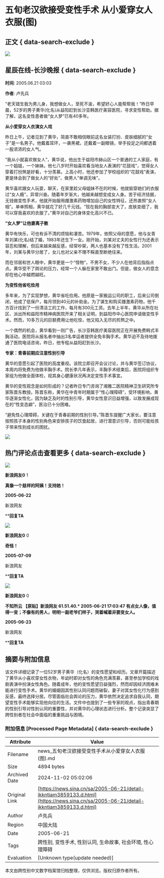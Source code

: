 # 五旬老汉欲接受变性手术 从小爱穿女人衣服(图)

## 正文 { data-search-exclude }


_![](https://n.sinaimg.cn/default/622af858/20181010/default_avatar.jpg)_

## 星辰在线-长沙晚报 { data-search-exclude }

**时间**: 2005.06.21 03:03

**作者**: 卢先兵

“老天错生我为男儿身，我想做女人，至死不渝，希望好心人能帮帮我！”昨日早晨，52岁的男子黄华(化名)从益阳赶到长沙亚韩医疗美容医院，寻求变性帮助。据了解，这名变性患者做“女人梦”已有40多年。

**从小爱穿女人衣演女人戏**

昨日上午，记者见到了黄华，简直不敢相信眼前这名女装打扮、皮肤细腻的“女子”是一名男子。他戴着耳环，一袭黑裙，还戴着一副眼镜，举手投足之间都透着一股浓浓的女人气。

“我从小就喜欢做女人”，黄华说，他出生于益阳市赫山区一个普通的工人家庭，有一个姐姐，一个妹妹。他七八岁时开始喜欢看当地女人表演的“花鼓戏”，觉得女人穿着打扮煞是好看，十分羡慕。上高小时，他还参加了学校组织的“花鼓戏”表演，更是体会到了做女人的“好处”，做男人“单调无味”。

黄华喜欢跟女人玩耍，聊天，在家里趁父母姐妹不在的时候，他就偷穿她们的衣服过“女人瘾”，异常兴奋。随着年岁渐大，他越来越想变成女人身。苦于经济拮据，无钱做变性手术，他就开始服用雌激素药物增加自己的女性特征，还热衷照“女人相”。单单照相，黄华就花了好几千元钱。“现在我的胸部变大了，皮肤变细了，我可以穿我喜欢的衣服了。”黄华对自己的身体变化高兴不已。

**“女人梦”让他妻离子散**

黄华有快乐，可也有诉不清的烦恼和凄苦。1979年，依照父母的意愿，他与女青年刘某(化名)结了婚，1983年还生下一女。刚开始，刘某对丈夫的女性行为还表示容忍和理解，但后来越来越反感，经常吵架，两人也基本没有了性生活。2001年，刘某与黄华分居了，女儿也对父亲不理不睬直至断绝往来。

而在邻居和世人眼中，黄华更是一个“怪物”，不男不女，不少人在他背后指指点点。黄华受不了舆论的压力，经常一个人躲在家里不敢出门。但是，做女人的意念却在他心中越燃越旺。

**为变性他省吃俭用**

多年来，为了实现梦想，黄华省吃俭用。他原是一家搬运公司的职工，后来公司倒闭，他成了低保户，每月领到40元的补助金。为了谋生和购买雌激素药物，他千方百计找到了一份清洁工的工作，每月有300元工资。去年上半年，黄华从所在社区、派出所和益阳市精神病医院开来了相关证明，到益阳市中心医院申请做变性手术。然而，10多万元的巨额费用让他吃惊，他又陷入无尽的煎熬之中。

一个偶然的机会，黄华看到一则广告，长沙亚韩医疗美容医院正在开展免费韩式丰胸活动，医院将从报名者中抽出3名幸运者提供全免丰胸手术。黄华迫不及待地拨通了医院电话咨询，昨日，他专程从益阳赶到长沙。

**专家：青春前期应注意性别引导**

黄华的意愿引起了医院的高度重视。该院立即召开会议讨论，并与黄华签订协议，本周内将免费为他做丰胸手术。院长李凡年表示，丰胸手术结束后，医院将组织专家组为他做全面体检，视其身心健康状况再决定变性手术事宜。

黄华的变性观念是如何形成的？记者昨日专门咨询了湘雅二医院精神卫生研究所专家陈晋东教授。陈晋东称，黄华在中青年时期属于“性心理障碍”，受环境影响，黄华逐渐女性化，因为缺乏及时的性别引导，黄华女性意识日益增强，以致发展成现在的“性变态癖”，医治已十分困难。

“避免性心理障碍，关键在于青春前期的性别引导。”陈晋东提醒广大家长，要注意按照孩子本身的性别角色来安排孩子的饮食起居，进行潜意识引导，否则可能给孩子带来性别成长的困扰。

![](https://n.sinaimg.cn/default/2fb77759/20151125/320X320.png)

## 热门评论点击查看更多 { data-search-exclude }

![](https://tp3.sinaimg.cn/1392597202/50/0/1)

**新浪网友0** 1

**真像一个慈祥的阿姨！支持她！**

**2005-06-22**

新浪网友

****回复TA**

![](https://tp3.sinaimg.cn/1392597202/50/0/1)

**新浪网友0** 0

**奇怪！**

**2005-07-09**

新浪网友

****回复TA**

![](https://tp3.sinaimg.cn/1392597202/50/0/1)

**新浪网友0** 0

**不知所云 【原贴】新浪网友 61.51.40.\* 2005-06-21 17:03:47 有点女人像，值得一变；不像有的男人，明明一副老爷们样子，哭着喊着非要变女人。**

**2005-06-23**

新浪网友

****回复TA**

## 摘要与附加信息

<!-- tcd_abstract -->
该文件详细记录了一位52岁男子黄华（化名）的变性愿望和经历。文章开篇描述了黄华从小喜欢穿女性衣物，年幼时即对女性的角色充满羡慕，甚至参加学校的戏剧表演中扮演女性角色。随着成年，他的变性愿望日益强烈，然而却因经济困难未能进行变性手术。黄华的婚姻因其性别认同问题而破裂，妻子对其女性化行为感到反感，最终选择分居。尽管面临社会舆论的压力，黄华依然决定追求自我认同，期望变性手术能够实现他向往的生活。文件中也提到了一些专家的观点，指出青春期的性别引导对性别认同的重要性，并对黄华的心理状态进行分析。整个记录突显了跨性别者在社会中面临的重重挑战与困境。
<!-- tcd_abstract_end -->

### 附加信息 [Processed Page Metadata] { data-search-exclude }

| Attribute       | Value                                  |
|-----------------|----------------------------------------|
| Filename        | news_五旬老汉欲接受变性手术从小爱穿女人衣服(图).md                             |
| Size            | 4894 bytes                           |
| Archived Date   | 2024-11-02 05:02:06                             |
| Original Link   | [https://news.sina.cn/sa/2005-06-21/detail-ikkntiam3859133.d.html](https://news.sina.cn/sa/2005-06-21/detail-ikkntiam3859133.d.html)                       |
| Author          | 卢先兵                               |
| Region          | 中国大陆                               |
| Date            | 2005-06-21                                 |
| Tags            | 跨性别, 变性手术, 性别认同, 生命故事, 社会环境, 性心理障碍                                 |
| Evaluation            | [Unknown type(update needed)]                                 |
<!-- tcd_table_end -->

本文由跨性别中文数字档案馆归档整理，仅供浏览。版权归原作者所有。
